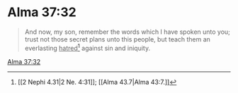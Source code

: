 # Alma 37:32

> And now, my son, remember the words which I have spoken unto you; trust not those secret plans unto this people, but teach them an everlasting <u>hatred</u>[^a] against sin and iniquity.

[Alma 37:32](https://www.churchofjesuschrist.org/study/scriptures/bofm/alma/37?lang=eng&id=p32#p32)


[^a]: [[2 Nephi 4.31|2 Ne. 4:31]]; [[Alma 43.7|Alma 43:7.]]
